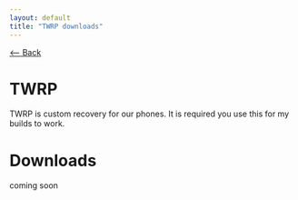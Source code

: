```yaml
---
layout: default
title: "TWRP downloads"
---
```

[ <-- Back](../../)

# TWRP
TWRP is custom recovery for our phones. It is required you use this for my builds to work. 

# Downloads
coming soon